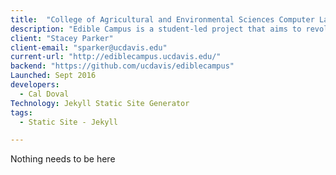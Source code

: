 ```yaml
---
title:  "College of Agricultural and Environmental Sciences Computer Labs"
description: "Edible Campus is a student-led project that aims to revolutionize health and wellness and university land use on the UC Davis campus. Edible Campus sees the UC Davis campus as an ideal space for beautiful, educational, and edible landscapes."
client: "Stacey Parker"
client-email: "sparker@ucdavis.edu"
current-url: "http://ediblecampus.ucdavis.edu/"
backend: "https://github.com/ucdavis/ediblecampus"
Launched: Sept 2016
developers:
  - Cal Doval
Technology: Jekyll Static Site Generator
tags:
  - Static Site - Jekyll

---
```


Nothing needs to be here
